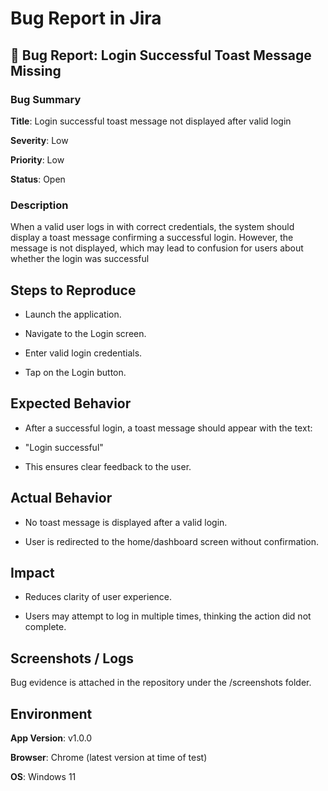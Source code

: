 # Bug Report in Jira

## 🐞 Bug Report: Login Successful Toast Message Missing

### Bug Summary

__Title__: Login successful toast message not displayed after valid login

__Severity__: Low

**Priority**: Low

**Status**: Open

### Description

When a valid user logs in with correct credentials, the system should display a toast message confirming a successful login. However, the message is not displayed, which may lead to confusion for users about whether the login was successful

## Steps to Reproduce

* Launch the application.

* Navigate to the Login screen.

* Enter valid login credentials.

* Tap on the Login button.

## Expected Behavior

* After a successful login, a toast message should appear with the text:

* "Login successful"

* This ensures clear feedback to the user.

## Actual Behavior

* No toast message is displayed after a valid login.

* User is redirected to the home/dashboard screen without confirmation.

## Impact

* Reduces clarity of user experience.

* Users may attempt to log in multiple times, thinking the action did not complete.

## Screenshots / Logs

Bug evidence is attached in the repository under the /screenshots folder.

## Environment

**App Version**: v1.0.0

**Browser**: Chrome (latest version at time of test)

**OS**: Windows 11
